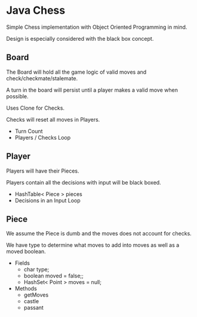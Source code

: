 # Java Chess

Simple Chess implementation with Object Oriented Programming in mind.

Design is especially considered with the black box concept.

## Board

The Board will hold all the game logic of valid moves and check/checkmate/stalemate.

A turn in the board will persist until a player makes a valid move when possible.

Uses Clone for Checks.

Checks will reset all moves in Players.

* Turn Count
* Players / Checks Loop

## Player

Players will have their Pieces.

Players contain all the decisions with input will be black boxed.

* HashTable< Piece > pieces
* Decisions in an Input Loop

## Piece

We assume the Piece is dumb and the moves does not account for checks.

We have type to determine what moves to add into moves as well as a moved boolean.

* Fields
  * char type;
  * boolean moved = false;;
  * HashSet< Point > moves = null;
* Methods
  * getMoves
  * castle
  * passant